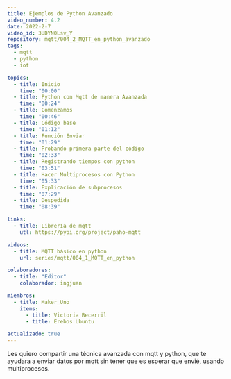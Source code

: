 ```yaml
---
title: Ejemplos de Python Avanzado
video_number: 4.2
date: 2022-2-7
video_id: 3UDYN0Lsv_Y
repository: mqtt/004_2_MQTT_en_python_avanzado
tags:
  - mqtt
  - python
  - iot

topics:
  - title: Inicio
    time: "00:00"
  - title: Python con Mqtt de manera Avanzada
    time: "00:24"
  - title: Comenzamos
    time: "00:46"
  - title: Código base
    time: "01:12"
  - title: Función Enviar
    time: "01:29"
  - title: Probando primera parte del código
    time: "02:33"
  - title: Registrando tiempos con python
    time: "03:51"
  - title: Hacer Multiprocesos con Python
    time: "05:33"
  - title: Explicación de subprocesos
    time: "07:29"
  - title: Despedida
    time: "08:39"

links:
  - title: Librería de mqtt
    utl: https://pypi.org/project/paho-mqtt

videos:
  - title: MQTT básico en python
    url: series/mqtt/004_1_MQTT_en_python

colaboradores:
  - title: "Editor"
    colaborador: ingjuan

miembros:
  - title: Maker_Uno
    items:
      - title: Victoria Becerril
      - title: Erebos Ubuntu

actualizado: true
---
```


Les quiero compartir una técnica avanzada con mqtt y python, que te ayudara a enviar datos por mqtt sin tener que es esperar que envié, usando multiprocesos.
